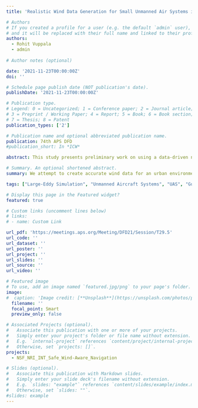 ```yaml
---
title: 'Realistic Wind Data Generation for Small Unmanned Air Systems in Urban Environment using Convolutional Autoencoders'

# Authors
# If you created a profile for a user (e.g. the default `admin` user), write the username (folder name) here
# and it will be replaced with their full name and linked to their profile.
authors:
  - Rohit Vuppala
  - admin
  
# Author notes (optional)

date: '2021-11-23T00:00:00Z'
doi: ''

# Schedule page publish date (NOT publication's date).
publishDate: '2021-11-23T00:00:00Z'

# Publication type.
# Legend: 0 = Uncategorized; 1 = Conference paper; 2 = Journal article;
# 3 = Preprint / Working Paper; 4 = Report; 5 = Book; 6 = Book section;
# 7 = Thesis; 8 = Patent
publication_types: ['2']

# Publication name and optional abbreviated publication name.
publication: 74th APS DFD 
#publication_short: In *ICW*

abstract: This study presents preliminary work on using a data-driven non-linear surrogate model based on deep learning to generate realistic wind data for urban environments efficiently. We attempt to create accurate wind data for an urban environment using high-fidelity CFD data from Large Eddy Simulations (LES) and Convolutional Auto-Encoders (CAE) for non-linear surrogate modeling. The non-linear surrogate model extracts underlying non-linear modes from the high-resolution data snapshots, and the LSTM network trains on these specific modes. Modal predictions for future time steps are then obtained using the trained LSTM network similar to time-series prediction, without computationally expensive CFD simulations. We can decode these modes back to the physical space to get the relevant wind field data predictions. Since no prior information about the underlying governing equations is utilized for the projections, the method is entirely non-intrusive. One can easily extend it for other applications with minimal changes. 

# Summary. An optional shortened abstract.
summary: We attempt to create accurate wind data for an urban environment using high-fidelity CFD data from Large Eddy Simulations (LES) and Convolutional Auto-Encoders (CAE) for non-linear surrogate modeling. The non-linear surrogate model extracts underlying non-linear modes from the high-resolution data snapshots, and the LSTM network trains on these specific modes. 

tags: ["Large-Eddy Simulation", "Unmanned Aircraft Systems", "UAS", "Gust", "Turbulence", "Urban Environment", "Machine Learning", "ROM", "LSTM", "NSF", "Award Number 1925147"]

# Display this page in the Featured widget?
featured: true

# Custom links (uncomment lines below)
# links:
# - name: Custom Link

url_pdf: 'https://meetings.aps.org/Meeting/DFD21/Session/T29.5'
url_code: ''
url_dataset: ''
url_poster: ''
url_project: ''
url_slides: ''
url_source: ''
url_video: ''

# Featured image
# To use, add an image named `featured.jpg/png` to your page's folder.
image:
#  caption: 'Image credit: [**Unsplash**](https://unsplash.com/photos/pLCdAaMFLTE)'
  filename: ''
  focal_point: Smart
  preview_only: false

# Associated Projects (optional).
#   Associate this publication with one or more of your projects.
#   Simply enter your project's folder or file name without extension.
#   E.g. `internal-project` references `content/project/internal-project/index.md`.
#   Otherwise, set `projects: []`.
projects:
  - NSF_NRI_INT_Safe_Wind-Aware_Navigation

# Slides (optional).
#   Associate this publication with Markdown slides.
#   Simply enter your slide deck's filename without extension.
#   E.g. `slides: "example"` references `content/slides/example/index.md`.
#   Otherwise, set `slides: ""`.
#slides: example
---
```


